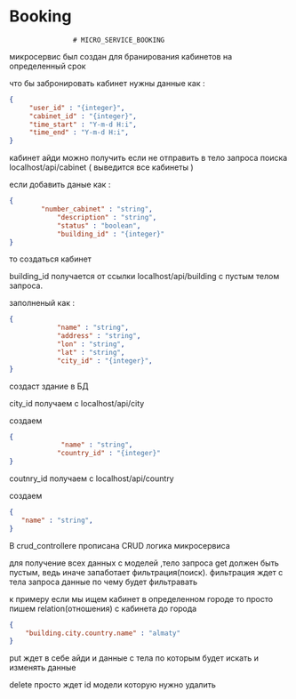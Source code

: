 # Booking
					# MICRO_SERVICE_BOOKING 
                    
                    
микросервис был создан для бранирования кабинетов на определенный срок 

что бы забронировать кабинет нужны данные как :
```json
{
     "user_id" : "{integer}",
     "cabinet_id" : "{integer}",
     "time_start" : "Y-m-d H:i",
     "time_end" : "Y-m-d H:i",
}
```
кабинет айди можно получить если не отправить в тело запроса поиска localhost/api/cabinet ( выведится все кабинеты )

если добавить даные как :
```json
{
   	    "number_cabinet" : "string",
            "description" : "string",
            "status" : "boolean",
            "building_id" : "{integer}"
}
```
то создаться кабинет 

building_id получается от ссылки localhost/api/building с пустым телом запроса.

заполненый как :
```json
{
            "name" : "string",
            "address" : "string",
            "lon" : "string",
            "lat" : "string",
            "city_id" : "{integer}",
}
```
создаст  здание в БД

city_id получаем с localhost/api/city 

создаем 
```json
{
             "name" : "string",
            "country_id" : "{integer}"
}
```
coutnry_id получаем с localhost/api/country 

создаем 
```json
{
   "name" : "string",
}
```

B crud_controllerе прописана CRUD логика микросервиса 


для получение всех данных с моделей ,тело запроса get должен быть пустым,  ведь иначе запаботает фильтрация(поиск).
фильтрация ждет с тела запроса данные по чему будет фильтравать 

к примеру 
если мы ищем кабинет в определенном городе то просто пишем relation(отношения) с кабинета до города 
```json
{
	"building.city.country.name" : "almaty"
}
```

put ждет в себе айди и данные с тела по которым будет искать и изменять данные 

delete просто ждет id модели которую нужно удалить 


